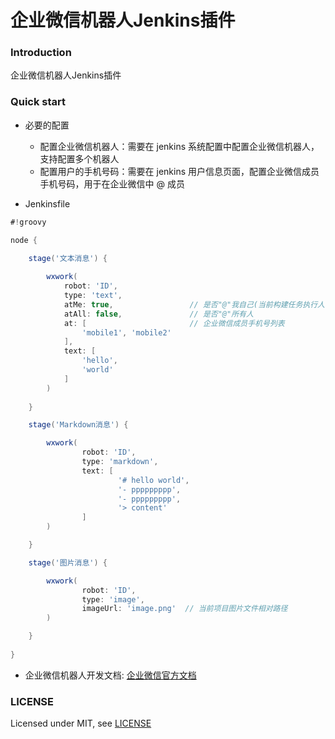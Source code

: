 # 企业微信机器人Jenkins插件

### Introduction

企业微信机器人Jenkins插件

### Quick start
- 必要的配置
    - 配置企业微信机器人：需要在 jenkins 系统配置中配置企业微信机器人，支持配置多个机器人
    - 配置用户的手机号码：需要在 jenkins 用户信息页面，配置企业微信成员手机号码，用于在企业微信中 @ 成员

- Jenkinsfile

```groovy
#!groovy

node {

    stage('文本消息') {
        
        wxwork(
            robot: 'ID',
            type: 'text', 
            atMe: true,                 // 是否"@"我自己(当前构建任务执行人)
            atAll: false,               // 是否"@"所有人
            at: [                       // 企业微信成员手机号列表
                'mobile1', 'mobile2'
            ],
            text: [
                'hello',
                'world'
            ]
        )
        
    }

    stage('Markdown消息') {

        wxwork(
                robot: 'ID',
                type: 'markdown',
                text: [
                        '# hello world',
                        '- ppppppppp',
                        '- ppppppppp',
                        '> content'
                ]
        )

    }

    stage('图片消息') {

        wxwork(
                robot: 'ID',
                type: 'image',
                imageUrl: 'image.png'  // 当前项目图片文件相对路径
        )

    }
    
}
```

- 企业微信机器人开发文档: [企业微信官方文档](https://developer.work.weixin.qq.com/document/path/91770?version=4.0.8.6027&platform=win)

### LICENSE

Licensed under MIT, see [LICENSE](LICENSE)

